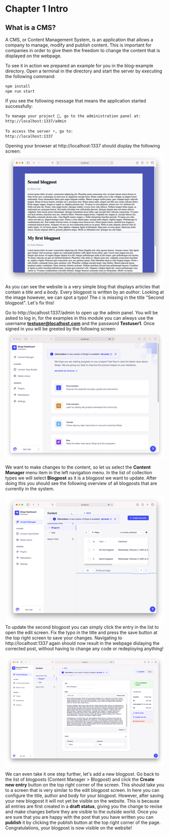 # Chapter 1 Intro 
## What is a CMS?
A CMS, or Content Management System, is an application that allows a company to manage, modify and publish content. This is important for companies in order to give them the freedom to change the content that is displayed on the webpage.

To see it in action we prepared an example for you in the blog-example directory. Open a terminal in the directory and start the server by executing the following command:

```
npm install
npm run start
```

If you see the following message that means the application started successfully:

```
To manage your project 🚀, go to the administration panel at:
http://localhost:1337/admin

To access the server ⚡️, go to:
http://localhost:1337
```

Opening your browser at http://localhost:1337 should display the following screen:
![the blog](./assets/blog_with_typo.png)
As you can see the website is a very simple blog that displays articles that contain a *title* and a *body*. Every blogpost is written by an *author*. Looking at the image however, we can spot a typo! The c is missing in the title "Second blogpost". Let's fix this!

Go to http://localhost:1337/admin to open up the admin panel. You will be asked to log in, for the examples in this module you can always use the username **testuser@localhost.com** and the password **Testuser1**. Once signed in you will be greeted by the following screen:
![the blog](./assets/welcome-screen.png)

We want to make changes to the content, so let us select the **Content Manager** menu item in the left navigation menu. In the list of collection types we will select **Blogpost** as it is a blogpost we want to update. After doing this you should see the following overview of all blogposts that are currently in the system.

![the blog](./assets/all_blogposts.png)
To update the second blogpost you can simply click the entry in the list to open the edit screen. Fix the typo in the title and press the save button at the top right screen to save your changes. Navigating to http://localhost:1337 again should now result in the webpage dislaying the corrected post, without having to change any code or redeploying anything!

![the blog](./assets/edit-blogpost.png)

We can even take it one step further, let's add a new blogpost. Go back to the list of blogposts (Content Manager > Blogpost) and click the **Create new entry** button on the top right corner of the screen. This should take you to a screen that is very similar to the edit blogpost screen. In here you can configure the title, author and body for your blogpost. However, after saving your new blogpost it will not yet be visible on the website. This is because all entries are first created in a **draft status**, giving you the change to revise and make changes before they are visible to the outside world. Once you are sure that you are happy with the post that you have written you can **publish** it by clicking the publish button at the top right corner of the page. Congratulations, your blogpost is now visible on the website!